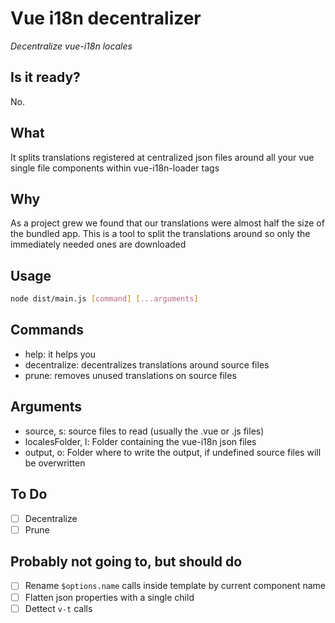 # Vue i18n decentralizer
*Decentralize vue-i18n locales*

Is it ready?
---
No.

What
---
It splits translations registered at centralized json files around all your vue single file components within vue-i18n-loader <i18n> tags

Why
---
As a project grew we found that our translations were almost half the size of the bundled app.
This is a tool to split the translations around so only the immediately needed ones are downloaded

Usage
---
```bash
node dist/main.js [command] [...arguments]
```

Commands
---
- help: it helps you
- decentralize: decentralizes translations around source files
- prune: removes unused translations on source files

Arguments
---
- source, s: source files to read (usually the .vue or .js files)
- localesFolder, l: Folder containing the vue-i18n json files
- output, o: Folder where to write the output, if undefined source files will be overwritten

To Do
---
- [ ] Decentralize
- [ ] Prune

Probably not going to, but should do
---
- [ ] Rename `$options.name` calls inside template by current component name
- [ ] Flatten json properties with a single child
- [ ] Dettect `v-t` calls